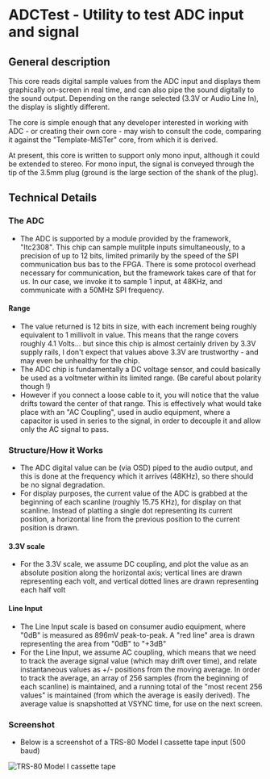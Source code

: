 # ADCTest - Utility to test ADC input and signal

## General description
This core reads digital sample values from the ADC input and displays them graphically on-screen in real time, and can also pipe the sound digitally to the sound output.  Depending on the range selected (3.3V or Audio Line In), the display is slightly different.

The core is simple enough that any developer interested in working with ADC - or creating their own core - may wish to consult the code, comparing it against the "Template-MiSTer" core, from which it is derived.

At present, this core is written to support only mono input, although it could be extended to stereo.  For mono input, the signal is conveyed through the tip of the 3.5mm plug (ground is the large section of the shank of the plug).

## Technical Details

### The ADC
* The ADC is supported by a module provided by the framework, "ltc2308".  This chip can sample mulitple inputs simultaneously, to a precision of up to 12 bits, limited primarily by the speed of the SPI communication bus bas to the FPGA.  There is some protocol overhead necessary for communication, but the framework takes care of that for us.  In our case, we invoke it to sample 1 input, at 48KHz, and communicate with a 50MHz SPI frequency.
#### Range
* The value returned is 12 bits in size, with each increment being roughly equivalent to 1 millivolt in value.  This means that the range covers roughly 4.1 Volts... but since this chip is almost certainly driven by 3.3V supply rails, I don't expect that values above 3.3V are trustworthy - and may even be unhealthy for the chip.
* The ADC chip is fundamentally a DC voltage sensor, and could basically be used as a voltmeter within its limited range.  (Be careful about polarity though !)
* However if you connect a loose cable to it, you will notice that the value drifts toward the center of that range.  This is effectively what would take place with an "AC Coupling", used in audio equipment, where a capacitor is used in series to the signal, in order to decouple it and allow only the AC signal to pass.

### Structure/How it Works
* The ADC digital value can be (via OSD) piped to the audio output, and this is done at the frequency which it arrives (48KHz), so there should be no signal degradation.
* For display purposes, the current value of the ADC is grabbed at the beginning of each scanline (roughly 15.75 KHz), for display on that scanline.  Instead of platting a single dot representing its current position, a horizontal line from the previous position to the current position is drawn.
#### 3.3V scale
* For the 3.3V scale, we assume DC coupling, and plot the value as an absolute position along the horizontal axis; vertical lines are drawn representing each volt, and vertical dotted lines are drawn representing each half volt
#### Line Input
* The Line Input scale is based on consumer audio equipment, where "0dB" is measured as 896mV peak-to-peak.  A "red line" area is drawn representing the area from "0dB" to "+3dB"
* For the Line Input, we assume AC coupling, which means that we need to track the average signal value (which may drift over time), and relate instantaneous values as +/- positions from the moving average.  In order to track the average, an array of 256 samples (from the beginning of each scanline) is maintained, and a running total of the "most recent 256 values" is maintained (from which the average is easily derived).  The average value is snapshotted at VSYNC time, for use on the next screen.

### Screenshot
* Below is a screenshot of a TRS-80 Model I cassette tape input (500 baud)

![TRS-80 Model I cassette tape](blob/master/img/20201231_183601-screen.png)

